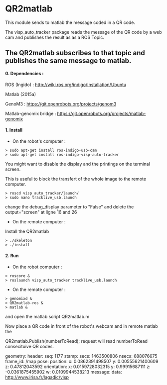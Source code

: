 QR2matlab
========
This module sends to matlab the message coded in a QR code.

The visp_auto_tracker package reads the message of the QR code by a web cam and publishes the result as as a ROS Topic.

The QR2matlab subscribes to that topic and publishes the same message to matlab.
------------------

#### 0. Dependencies :

ROS (Ingido) : http://wiki.ros.org/indigo/Installation/Ubuntu

Matlab (2015a)

GenoM3 : https://git.openrobots.org/projects/genom3

Matlab-genomix bridge : https://git.openrobots.org/projects/matlab-genomix

#### 1. Install

- On the robot's computer :

```
> sudo apt-get install ros-indigo-usb-cam
> sudo apt-get install ros-indigo-visp-auto-tracker
```

You might want to disable the display and the printings on the terminal screen.

This is useful to block the transfert of the whole image to the remote computer.

```
> roscd visp_auto_tracker/launch/
> sudo nano tracklive_usb.launch
```

change the debug_display parameter to "False" and delete the output="screen" at ligne 16 and 26


- On the remote computer :


Install the QR2matlab

```
> ./skeleton
> ./install
```

#### 2. Run

- On the robot computer :

```
> roscore &
> roslaunch visp_auto_tracker tracklive_usb.launch
```

- On the remote computer :

```
> genomixd &
> QR2matlab-ros &
> matlab &
```

and open the matlab script QR2matlab.m


Now place a QR code in front of the robot's webcam and in remote matlab the 

QR2matlab.Publish(numberToRead); request will read numberToRead consecituive QR codes.


geometry: 
  header: 
    seq: 1177
    stamp: 
      secs: 1463500806
      nsecs: 688076675
    frame_id: /map
  pose: 
    position: 
      x: 0.0862391498507
      y: 0.00555621400609
      z: 0.47812043592
    orientation: 
      x: 0.0159728032315
      y: 0.99915687111
      z: -0.0361875455902
      w: 0.0109944538213
message: 
  data: http://www.irisa.fr/lagadic/visp


